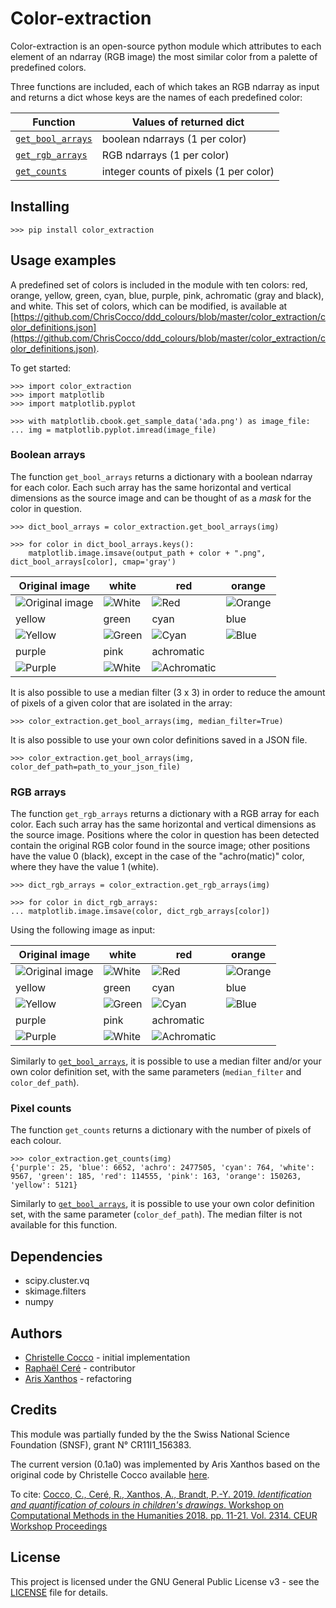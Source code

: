 
# Color-extraction

Color-extraction is an open-source python module which attributes to each element of an ndarray (RGB image) the most similar color from a palette of predefined colors.

Three functions are included, each of which takes an RGB ndarray as input and returns a dict whose keys are the names of each predefined color:

Function | Values of returned dict
--- | ---
[`get_bool_arrays`](#boolean-arrays) | boolean ndarrays (1 per color)
[`get_rgb_arrays`](#rgb-arrays) | RGB ndarrays (1 per color)
[`get_counts`](#pixel-counts) | integer counts of pixels (1 per color)

## Installing

```
>>> pip install color_extraction
```

## Usage examples

A predefined set of colors is included in the module with ten colors: red,
orange, yellow, green, cyan, blue, purple, pink, achromatic (gray and black),
and white. This set of colors, which can be modified, is available at
[https://github.com/ChrisCocco/ddd_colours/blob/master/color_extraction/color_definitions.json](https://github.com/ChrisCocco/ddd_colours/blob/master/color_extraction/color_definitions.json).

To get started:
```
>>> import color_extraction
>>> import matplotlib
>>> import matplotlib.pyplot

>>> with matplotlib.cbook.get_sample_data('ada.png') as image_file:
... img = matplotlib.pyplot.imread(image_file)
```

### Boolean arrays

The function `get_bool_arrays` returns a dictionary with a boolean ndarray for each color. Each such array has the same horizontal and vertical dimensions as the source image and can be thought of as a *mask* for the color in question.

```
>>> dict_bool_arrays = color_extraction.get_bool_arrays(img)

>>> for color in dict_bool_arrays.keys():
    matplotlib.image.imsave(output_path + color + ".png", dict_bool_arrays[color], cmap='gray')
```

Original image| white | red | orange
--- | --- | --- | ---
![Original image](color_extraction/img/ada.png) | ![White](color_extraction/img/bool_white.png)| ![Red](color_extraction/img/bool_red.png) | ![Orange](color_extraction/img/bool_orange.png)
yellow | green | cyan | blue
![Yellow](color_extraction/img/bool_yellow.png)|![Green](color_extraction/img/bool_green.png)|![Cyan](color_extraction/img/bool_cyan.png)|![Blue](color_extraction/img/bool_blue.png)
purple  |pink | achromatic
![Purple](color_extraction/img/bool_purple.png)|![White](color_extraction/img/bool_pink.png)|![Achromatic](color_extraction/img/bool_achro.png)

It is also possible to use a median filter (3 x 3) in order to reduce the amount of pixels of a given color that are isolated in the array:

```
>>> color_extraction.get_bool_arrays(img, median_filter=True)
```

It is also possible to use your own color definitions saved in a JSON file.

```
>>> color_extraction.get_bool_arrays(img, color_def_path=path_to_your_json_file)
```

### RGB arrays

The function `get_rgb_arrays` returns a dictionary with a RGB array for each color. Each such array has the same horizontal and vertical dimensions as the source image. Positions where the color in question has been detected contain the original RGB color found in the source image; other positions have the value 0 (black), except in the case of the "achro(matic)" color, where they have the value 1 (white).

```
>>> dict_rgb_arrays = color_extraction.get_rgb_arrays(img)

>>> for color in dict_rgb_arrays:
... matplotlib.image.imsave(color, dict_rgb_arrays[color])
```



Using the following image as input:

Original image| white | red | orange
--- | --- | --- | ---
![Original image](color_extraction/img/ada.png) | ![White](color_extraction/img/white.png)| ![Red](color_extraction/img/red.png) | ![Orange](color_extraction/img/orange.png)
yellow | green | cyan | blue
![Yellow](color_extraction/img/yellow.png)|![Green](color_extraction/img/green.png)|![Cyan](color_extraction/img/cyan.png)|![Blue](color_extraction/img/blue.png)
purple  |pink | achromatic
![Purple](color_extraction/img/purple.png)|![White](color_extraction/img/pink.png)|![Achromatic](color_extraction/img/achro.png)

Similarly to [`get_bool_arrays`](#boolean-arrays), it is possible to use a median filter and/or your own color definition set, with the same parameters (`median_filter` and `color_def_path`).

### Pixel counts

The function `get_counts` returns a dictionary with the number of pixels of each colour.

```
>>> color_extraction.get_counts(img)
{'purple': 25, 'blue': 6652, 'achro': 2477505, 'cyan': 764, 'white': 9567, 'green': 185, 'red': 114555, 'pink': 163, 'orange': 150263, 'yellow': 5121}
```
Similarly to [`get_bool_arrays`](#boolean-arrays), it is possible to use your own color definition set, with the same parameter (`color_def_path`). The median filter is not available for this function.

## Dependencies

* scipy.cluster.vq
* skimage.filters
* numpy

## Authors

* [Christelle Cocco](https://github.com/ChrisCocco) - initial implementation
* [Raphaël Ceré](https://github.com/raphaelcere) - contributor
* [Aris Xanthos](https://github.com/axanthos) - refactoring

## Credits
This module was partially funded by the the Swiss National Science Foundation (SNSF), grant N° CR11I1_156383.

The current version (0.1a0) was implemented by Aris Xanthos based on the original code by Christelle Cocco available [here](color_extraction/fct_palette_man_RGB.py).

To cite: [Cocco, C., Ceré, R., Xanthos, A., Brandt, P.-Y. 2019. _Identification and quantification of colours in children's drawings_. Workshop on Computational Methods in the Humanities 2018. pp. 11-21. Vol. 2314. CEUR Workshop Proceedings](http://ceur-ws.org/Vol-2314/paper1.pdf)

## License

This project is licensed under the GNU General Public License v3 - see the [LICENSE](LICENSE) file for details.
